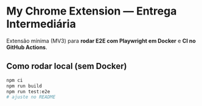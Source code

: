 # My Chrome Extension — Entrega Intermediária

Extensão mínima (MV3) para **rodar E2E com Playwright em Docker** e **CI no GitHub Actions**.

## Como rodar local (sem Docker)
```bash
npm ci
npm run build
npm run test:e2e
#   a j u s t e   n o   R E A D M E  
 